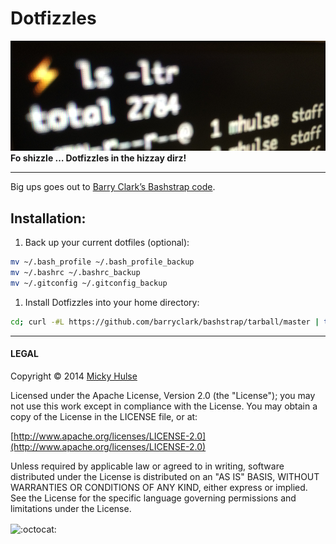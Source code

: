 # Dotfizzles

![ls -ltr](dotfiles.png)
**Fo shizzle … Dotfizzles in the hizzay dirz!**

---

Big ups goes out to [Barry Clark’s Bashstrap code](https://github.com/barryclark/bashstrap).

## Installation:

1. Back up your current dotfiles (optional):

 ```bash
 mv ~/.bash_profile ~/.bash_profile_backup
 mv ~/.bashrc ~/.bashrc_backup
 mv ~/.gitconfig ~/.gitconfig_backup
 ```

1. Install Dotfizzles into your home directory:

 ```bash
 cd; curl -#L https://github.com/barryclark/bashstrap/tarball/master | tar -xzv --strip-components 1 --exclude={README.md,screenshot.png}
 ```

---

#### LEGAL

Copyright © 2014 [Micky Hulse](http://mky.io)

Licensed under the Apache License, Version 2.0 (the "License"); you may not use this work except in compliance with the License. You may obtain a copy of the License in the LICENSE file, or at:

[http://www.apache.org/licenses/LICENSE-2.0](http://www.apache.org/licenses/LICENSE-2.0)

Unless required by applicable law or agreed to in writing, software distributed under the License is distributed on an "AS IS" BASIS, WITHOUT WARRANTIES OR CONDITIONS OF ANY KIND, either express or implied. See the License for the specific language governing permissions and limitations under the License.

<img width="20" height="20" align="absmiddle" src="https://github.global.ssl.fastly.net/images/icons/emoji/octocat.png" alt=":octocat:" title=":octocat:" class="emoji">
